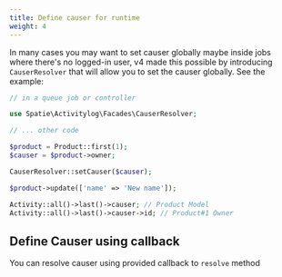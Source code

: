 ```yaml
---
title: Define causer for runtime
weight: 4
---
```


In many cases you may want to set causer globally maybe inside jobs where there's no logged-in user, v4 made this possible by introducing `CauserResolver` that will allow you to set the causer globally. See the example:

```php
// in a queue job or controller

use Spatie\Activitylog\Facades\CauserResolver;

// ... other code

$product = Product::first(1);
$causer = $product->owner;

CauserResolver::setCauser($causer);

$product->update(['name' => 'New name']);

Activity::all()->last()->causer; // Product Model
Activity::all()->last()->causer->id; // Product#1 Owner

```

## Define Causer using callback

You can resolve causer using provided callback to `resolve` method
